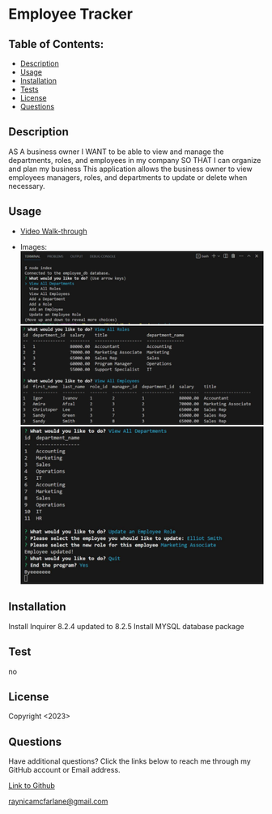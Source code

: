 # Employee Tracker

## Table of Contents:
  - [Description](#description)
  - [Usage](#usage)
  - [Installation](#installation)
  - [Tests](#tests)
  - [License](#license)
  - [Questions](#questions)
 
## Description
AS A business owner
I WANT to be able to view and manage the departments, roles, and employees in my company
SO THAT I can organize and plan my business
This application allows the business owner to view employees managers, roles, and departments to update or delete when necessary. 

## Usage
 - [Video Walk-through](https://drive.google.com/file/d/1OoR9AEXrCpGsFxiOo2pI-ZPy_MEC34pX/view)

  - Images:
  ![Employeetracker](https://github.com/raymcfarlane/EmployeeTracker/blob/de51aaa9c6f16110a47bcc94ee61df2c6b1442a3/images/Employeetrack.JPG)
  ![Viewroleemployee](https://github.com/raymcfarlane/EmployeeTracker/blob/main/images/Viewroleemployee.JPG)
  ![depertments](https://github.com/raymcfarlane/EmployeeTracker/blob/main/images/departments.JPG)


## Installation 
Install Inquirer 8.2.4 updated to 8.2.5
Install MYSQL database package 

## Test
no

## License
Copyright <2023> <Raynica McFarlane>

## Questions

Have additional questions? Click the links below to reach me through my GitHub account or Email address.

[Link to Github](https://github.com/raymcfarlane)

<a href="mailto:raynicamcfarlane@gmail.com">raynicamcfarlane@gmail.com</a>